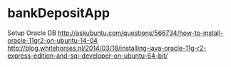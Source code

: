 # bankDepositApp
Setup Oracle DB
http://askubuntu.com/questions/566734/how-to-install-oracle-11gr2-on-ubuntu-14-04
http://blog.whitehorses.nl/2014/03/18/installing-java-oracle-11g-r2-express-edition-and-sql-developer-on-ubuntu-64-bit/
